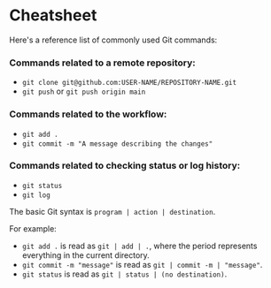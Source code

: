 # Cheatsheet

Here's a reference list of commonly used Git commands:

### Commands related to a remote repository:

- `git clone git@github.com:USER-NAME/REPOSITORY-NAME.git`
- `git push` or `git push origin main`

### Commands related to the workflow:

- `git add .`
- `git commit -m "A message describing the changes"`

### Commands related to checking status or log history:

- `git status`
- `git log`

The basic Git syntax is `program | action | destination`.

For example:

- `git add .` is read as `git | add | .`, where the period represents everything in the current directory.
- `git commit -m "message"` is read as `git | commit -m | "message"`.
- `git status` is read as `git | status | (no destination)`.
